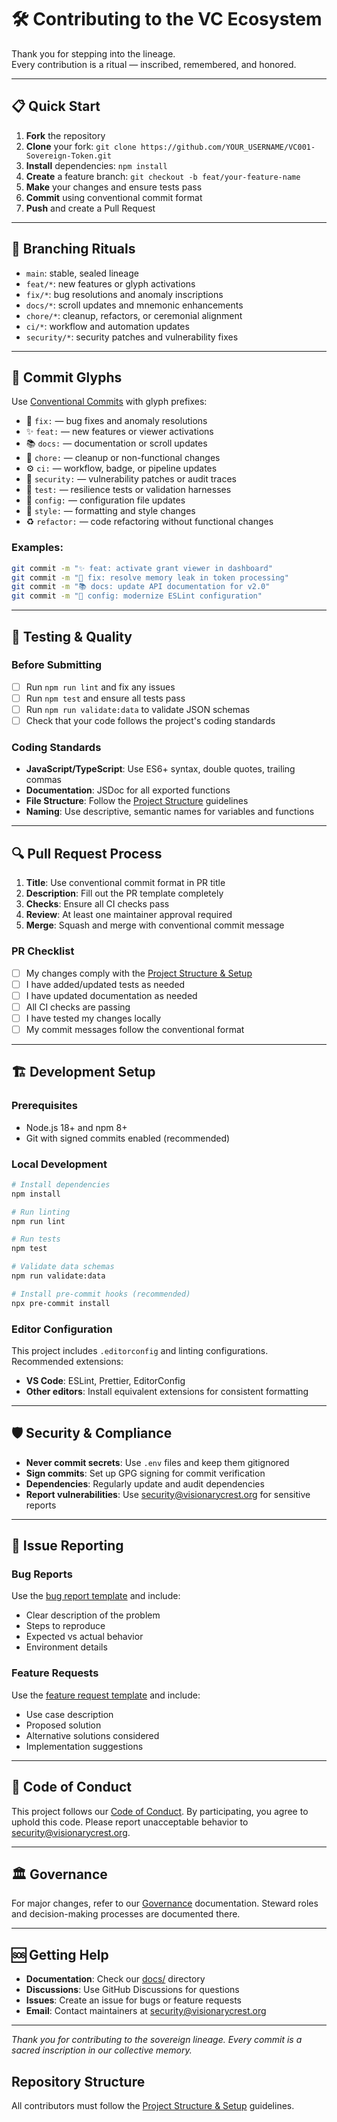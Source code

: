 # 🛠️ Contributing to the VC Ecosystem

Thank you for stepping into the lineage.  
Every contribution is a ritual — inscribed, remembered, and honored.

---

## 📋 Quick Start

1. **Fork** the repository
2. **Clone** your fork: `git clone https://github.com/YOUR_USERNAME/VC001-Sovereign-Token.git`
3. **Install** dependencies: `npm install`
4. **Create** a feature branch: `git checkout -b feat/your-feature-name`
5. **Make** your changes and ensure tests pass
6. **Commit** using conventional commit format
7. **Push** and create a Pull Request

---

## 🌿 Branching Rituals

- `main`: stable, sealed lineage
- `feat/*`: new features or glyph activations
- `fix/*`: bug resolutions and anomaly inscriptions
- `docs/*`: scroll updates and mnemonic enhancements
- `chore/*`: cleanup, refactors, or ceremonial alignment
- `ci/*`: workflow and automation updates
- `security/*`: security patches and vulnerability fixes

---

## 📝 Commit Glyphs

Use [Conventional Commits](https://www.conventionalcommits.org/) with glyph prefixes:

- 🐛 `fix:` — bug fixes and anomaly resolutions
- ✨ `feat:` — new features or viewer activations
- 📚 `docs:` — documentation or scroll updates
- 🧹 `chore:` — cleanup or non-functional changes
- ⚙️ `ci:` — workflow, badge, or pipeline updates
- 🔐 `security:` — vulnerability patches or audit traces
- 🧪 `test:` — resilience tests or validation harnesses
- 🔧 `config:` — configuration file updates
- 💄 `style:` — formatting and style changes
- ♻️ `refactor:` — code refactoring without functional changes

### Examples:

```bash
git commit -m "✨ feat: activate grant viewer in dashboard"
git commit -m "🐛 fix: resolve memory leak in token processing"
git commit -m "📚 docs: update API documentation for v2.0"
git commit -m "🔧 config: modernize ESLint configuration"
```

---

## 🧪 Testing & Quality

### Before Submitting

- [ ] Run `npm run lint` and fix any issues
- [ ] Run `npm test` and ensure all tests pass
- [ ] Run `npm run validate:data` to validate JSON schemas
- [ ] Check that your code follows the project's coding standards

### Coding Standards

- **JavaScript/TypeScript**: Use ES6+ syntax, double quotes, trailing commas
- **Documentation**: JSDoc for all exported functions
- **File Structure**: Follow the [Project Structure](docs/PROJECT_STRUCTURE.md) guidelines
- **Naming**: Use descriptive, semantic names for variables and functions

---

## 🔍 Pull Request Process

1. **Title**: Use conventional commit format in PR title
2. **Description**: Fill out the PR template completely
3. **Checks**: Ensure all CI checks pass
4. **Review**: At least one maintainer approval required
5. **Merge**: Squash and merge with conventional commit message

### PR Checklist

- [ ] My changes comply with the [Project Structure & Setup](docs/PROJECT_STRUCTURE.md)
- [ ] I have added/updated tests as needed
- [ ] I have updated documentation as needed
- [ ] All CI checks are passing
- [ ] I have tested my changes locally
- [ ] My commit messages follow the conventional format

---

## 🏗️ Development Setup

### Prerequisites

- Node.js 18+ and npm 8+
- Git with signed commits enabled (recommended)

### Local Development

```bash
# Install dependencies
npm install

# Run linting
npm run lint

# Run tests
npm test

# Validate data schemas
npm run validate:data

# Install pre-commit hooks (recommended)
npx pre-commit install
```

### Editor Configuration

This project includes `.editorconfig` and linting configurations. Recommended extensions:

- **VS Code**: ESLint, Prettier, EditorConfig
- **Other editors**: Install equivalent extensions for consistent formatting

---

## 🛡️ Security & Compliance

- **Never commit secrets**: Use `.env` files and keep them gitignored
- **Sign commits**: Set up GPG signing for commit verification
- **Dependencies**: Regularly update and audit dependencies
- **Report vulnerabilities**: Use security@visionarycrest.org for sensitive reports

---

## 🎯 Issue Reporting

### Bug Reports

Use the [bug report template](.github/ISSUE_TEMPLATE/bug.md) and include:

- Clear description of the problem
- Steps to reproduce
- Expected vs actual behavior
- Environment details

### Feature Requests

Use the [feature request template](.github/ISSUE_TEMPLATE/feature.md) and include:

- Use case description
- Proposed solution
- Alternative solutions considered
- Implementation suggestions

---

## 📜 Code of Conduct

This project follows our [Code of Conduct](CODE_OF_CONDUCT.md). By participating, you agree to uphold this code. Please report unacceptable behavior to security@visionarycrest.org.

---

## 🏛️ Governance

For major changes, refer to our [Governance](GOVERNANCE.md) documentation. Steward roles and decision-making processes are documented there.

---

## 🆘 Getting Help

- **Documentation**: Check our [docs/](docs/) directory
- **Discussions**: Use GitHub Discussions for questions
- **Issues**: Create an issue for bugs or feature requests
- **Email**: Contact maintainers at security@visionarycrest.org

---

_Thank you for contributing to the sovereign lineage. Every commit is a sacred inscription in our collective memory._

## Repository Structure

All contributors must follow the [Project Structure & Setup](docs/PROJECT_STRUCTURE.md) guidelines.
